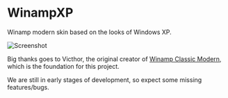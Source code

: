 # WinampXP
Winamp modern skin based on the looks of Windows XP.

![Screenshot](https://i.imgur.com/gIp4lMP.png)

Big thanks goes to Victhor, the original creator of [Winamp Classic Modern](https://www.deviantart.com/victhor/art/Winamp-Classic-Modern-by-Victhor-805797724), which is the foundation for this project.

We are still in early stages of development, so expect some missing features/bugs.

